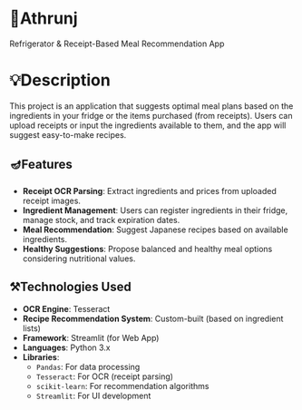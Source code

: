# 🔖Athrunj
Refrigerator & Receipt-Based Meal Recommendation App

# 💡Description
This project is an application that suggests optimal meal plans based on the ingredients in your fridge or the items purchased (from receipts). Users can upload receipts or input the ingredients available to them, and the app will suggest easy-to-make recipes.

## 🪔Features

- **Receipt OCR Parsing**: Extract ingredients and prices from uploaded receipt images.
- **Ingredient Management**: Users can register ingredients in their fridge, manage stock, and track expiration dates.
- **Meal Recommendation**: Suggest Japanese recipes based on available ingredients.
- **Healthy Suggestions**: Propose balanced and healthy meal options considering nutritional values.

## ⚒Technologies Used

- **OCR Engine**: Tesseract
- **Recipe Recommendation System**: Custom-built (based on ingredient lists)
- **Framework**: Streamlit (for Web App)
- **Languages**: Python 3.x
- **Libraries**:
  - `Pandas`: For data processing
  - `Tesseract`: For OCR (receipt parsing)
  - `scikit-learn`: For recommendation algorithms
  - `Streamlit`: For UI development
